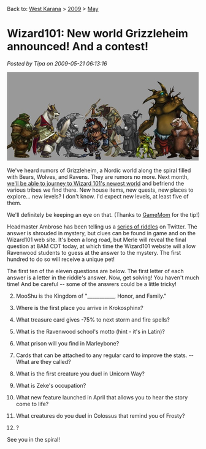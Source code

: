 Back to: [West Karana](/posts/westkarana.md) > [2009](/posts/2009/westkarana.md) > [May](./westkarana.md)
# Wizard101: New world Grizzleheim announced! And a contest!

*Posted by Tipa on 2009-05-21 06:13:16*

![Critters from Wizard101's new world of Grizzleheim](../../../uploads/2009/05/grizzleheim.jpg "Critters from Wizard101's new world of Grizzleheim")

We've heard rumors of Grizzleheim, a Nordic world along the spiral filled with Bears, Wolves, and Ravens. They are rumors no more. Next month, [we'll be able to journey to Wizard 101's newest world](http://www.whattheyplay.com/blog/2009/05/20/new-area-for-wizard101-launching-grizzleheim/) and befriend the various tribes we find there. New house items, new quests, new places to explore... new levels? I don't know. I'd expect new levels, at least five of them.

We'll definitely be keeping an eye on that. (Thanks to [GameMom](http://twitter.com/GameMom) for the tip!)

Headmaster Ambrose has been telling us a [series of riddles](http://twitter.com/MerleAmbrose) on Twitter. The answer is shrouded in mystery, but clues can be found in game and on the Wizard101 web site. It's been a long road, but Merle will reveal the final question at 8AM CDT today, at which time the Wizard101 website will allow Ravenwood students to guess at the answer to the mystery. The first hundred to do so will receive a unique pet!

The first ten of the eleven questions are below. The first letter of each answer is a letter in the riddle's answer. Now, get solving! You haven't much time! And be careful -- some of the answers could be a little tricky!


 2. MooShu is the Kingdom of "\_\_\_\_\_\_\_\_\_\_\_, Honor, and Family."

 4. Where is the first place you arrive in Krokosphinx?

 6. What treasure card gives -75% to next storm and fire spells?

 8. What is the Ravenwood school's motto (hint - it's in Latin)?

 10. What prison will you find in Marleybone?

 12. Cards that can be attached to any regular card to improve the stats. -- What are they called?

 14. What is the first creature you duel in Unicorn Way?

 16. What is Zeke's occupation?

 18. What new feature launched in April that allows you to hear the story come to life?

 20. What creatures do you duel in Colossus that remind you of Frosty?

 22. ?




See you in the spiral!
